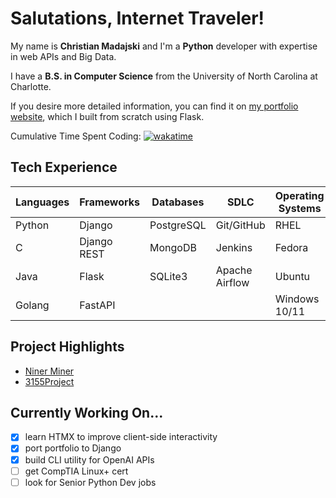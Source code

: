 # Salutations, Internet Traveler!

My name is **Christian Madajski** and I'm a **Python** developer with expertise in web APIs and Big Data.

I have a **B.S. in Computer Science** from the University of North Carolina at Charlotte.

If you desire more detailed information, you can find it on [my portfolio website](https://cmadajski.herokuapp.com/), which I built from scratch using Flask.

Cumulative Time Spent Coding: [![wakatime](https://wakatime.com/badge/user/510092ca-a9b8-48f5-bf50-9b05005ef525.svg)](https://wakatime.com/@510092ca-a9b8-48f5-bf50-9b05005ef525)

## Tech Experience

|Languages | Frameworks   | Databases |   SDLC        | Operating Systems  |   Testing   |   Scripting  |
|----------|--------------|-----------|---------------|--------------------|-------------|--------------|
| Python   | Django       | PostgreSQL| Git/GitHub    |     RHEL           |   PyTest    |    Bash      |
|    C     | Django REST  |  MongoDB  | Jenkins       |     Fedora         |   unittest  |   Python     |
|   Java   |   Flask      | SQLite3   | Apache Airflow|     Ubuntu         |   Selenium  |              |
|  Golang  |   FastAPI    |           |               |  Windows 10/11     |    Robot    |              |


## Project Highlights
- [Niner Miner](https://github.com/cmadajski/niner_miner)
- [3155Project](https://github.com/cmadajski/3155Project)

## Currently Working On...
- [x] learn HTMX to improve client-side interactivity
- [x] port portfolio to Django
- [x] build CLI utility for OpenAI APIs
- [ ] get CompTIA Linux+ cert
- [ ] look for Senior Python Dev jobs
